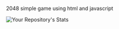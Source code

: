 2048 simple game using html and javascript


![Your Repository's Stats](https://github-readme-stats.vercel.app/api?username=Your_GitHub_Username&show_icons=true)
